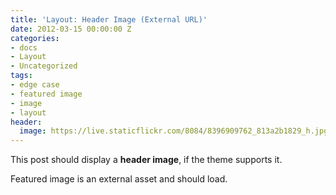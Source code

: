 ```yaml
---
title: 'Layout: Header Image (External URL)'
date: 2012-03-15 00:00:00 Z
categories:
- docs
- Layout
- Uncategorized
tags:
- edge case
- featured image
- image
- layout
header:
  image: https://live.staticflickr.com/8084/8396909762_813a2b1829_h.jpg
---
```


This post should display a **header image**, if the theme supports it.

Featured image is an external asset and should load.